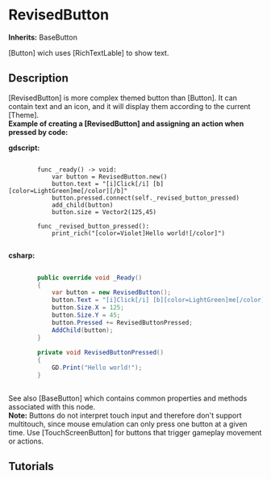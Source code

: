 # RevisedButton

**Inherits:** BaseButton
  
[Button] wich uses [RichTextLable] to show text.  

## Description 
  
[RevisedButton] is more complex themed button than [Button]. It can contain text and an icon, and it will display them according to the current [Theme].  
**Example of creating a [RevisedButton] and assigning an action when pressed by code:**  
  
**gdscript:**  
```gdscript
  
		func _ready() -> void:  
		    var button = RevisedButton.new()  
		    button.text = "[i]Click[/i] [b][color=LightGreen]me[/color][/b]"  
		    button.pressed.connect(self._revised_button_pressed)  
		    add_child(button)  
		    button.size = Vector2(125,45)  
  
		func _revised_button_pressed():  
		    print_rich("[color=Violet]Hello world![/color]")  
		  
```  
**csharp:**  
```csharp
  
		public override void _Ready()  
		{  
		    var button = new RevisedButton();  
		    button.Text = "[i]Click[/i] [b][color=LightGreen]me[/color][/b]";  
		    button.Size.X = 125;  
		    button.Size.Y = 45;  
		    button.Pressed += RevisedButtonPressed;  
		    AddChild(button);  
		}  
  
		private void RevisedButtonPressed()  
		{  
		    GD.Print("Hello world!");  
		}  
		  
```  
  
See also [BaseButton] which contains common properties and methods associated with this node.  
**Note:** Buttons do not interpret touch input and therefore don't support multitouch, since mouse emulation can only press one button at a given time. Use [TouchScreenButton] for buttons that trigger gameplay movement or actions.  

## Tutorials 

	